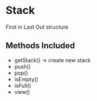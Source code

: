 # Stack
First in Last Out structure

## Methods Included
- getStack() -> create new stack
- push()
- pop()
- isEmpty()
- isFull()
- view()